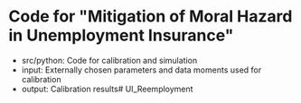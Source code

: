 # Code for "Mitigation of Moral Hazard in Unemployment Insurance"

- src/python: Code for calibration and simulation
- input: Externally chosen parameters and data moments used for calibration
- output: Calibration results# UI_Reemployment
